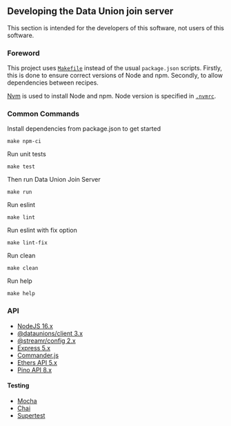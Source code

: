 ## Developing the Data Union join server

This section is intended for the developers of this software, not users of this software.

### Foreword
This project uses [`Makefile`](Makefile) instead of the usual `package.json` scripts. Firstly, this is done to ensure correct versions of Node and npm. Secondly, to allow dependencies between recipes.

[Nvm](https://github.com/nvm-sh/nvm#readme) is used to install Node and npm. Node version is specified in [`.nvmrc`](.nvmrc).

### Common Commands

Install dependencies from package.json to get started
```
make npm-ci
```

Run unit tests
```
make test
```

Then run Data Union Join Server
```
make run
```

Run eslint
```
make lint
```

Run eslint with fix option
```
make lint-fix
```

Run clean
```
make clean
```

Run help
```
make help
```

### API
- [NodeJS 16.x](https://nodejs.org/dist/latest-v16.x/docs/api/)
- [@dataunions/client 3.x](https://github.com/dataunions/data-unions/tree/master/packages/client)
- [@streamr/config 2.x](https://github.com/streamr-dev/network-contracts/tree/master/packages/config)
- [Express 5.x](https://expressjs.com/en/5x/api.html)
- [Commander.js](https://www.npmjs.com/package/commander)
- [Ethers API 5.x](https://docs.ethers.io/v5/api/)
- [Pino API 8.x](https://github.com/pinojs/pino/blob/master/docs/api.md)

#### Testing
- [Mocha](https://mochajs.org/api/)
- [Chai](https://www.chaijs.com/api/assert/)
- [Supertest](https://www.npmjs.com/package/supertest)
